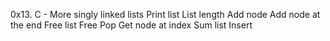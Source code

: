 0x13. C - More singly linked lists
Print list
List length
Add node
Add node at the end
Free list
Free
Pop
Get node at index
Sum list
Insert
